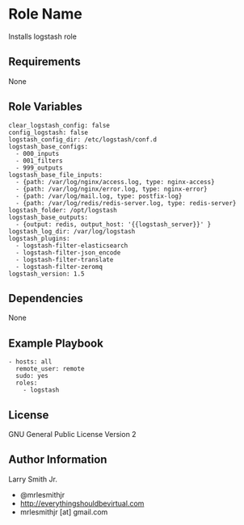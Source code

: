 # Role Name
Installs logstash role
## Requirements
None
## Role Variables
````
clear_logstash_config: false
config_logstash: false
logstash_config_dir: /etc/logstash/conf.d
logstash_base_configs:
  - 000_inputs
  - 001_filters
  - 999_outputs
logstash_base_file_inputs:
  - {path: /var/log/nginx/access.log, type: nginx-access}
  - {path: /var/log/nginx/error.log, type: nginx-error}
  - {path: /var/log/mail.log, type: postfix-log}
  - {path: /var/log/redis/redis-server.log, type: redis-server}
logstash_folder: /opt/logstash
logstash_base_outputs:
  - {output: redis, output_host: '{{logstash_server}}' }
logstash_log_dir: /var/log/logstash
logstash_plugins:
  - logstash-filter-elasticsearch
  - logstash-filter-json_encode
  - logstash-filter-translate
  - logstash-filter-zeromq
logstash_version: 1.5
````
## Dependencies
None
## Example Playbook
````
- hosts: all
  remote_user: remote
  sudo: yes
  roles:
    - logstash
````
## License
GNU General Public License Version 2

## Author Information
Larry Smith Jr.
- @mrlesmithjr
- http://everythingshouldbevirtual.com
- mrlesmithjr [at] gmail.com
